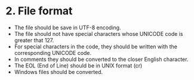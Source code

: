 # 2. File format

 * The file should be save in UTF-8 encoding.
 * The file should not have special characters whose UNICODE code is greater that 127.
  * For special characters in the code, they should be written with the corresponding UNICODE code.
  * In comments they should be converted to the closer English character.
 * The EOL (End of Line) should be in UNIX format (cr)
  * Windows files should be converted.
